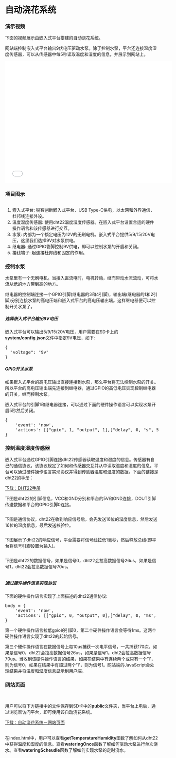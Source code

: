 <h1>自动浇花系统</h1>
<h3>演示视频</h3>
<p>下面的视频展示由嵌入式平台搭建的自动浇花系统。</p>
<p>网站端控制嵌入式平台输出9伏电压驱动水泵。除了控制水泵，平台还连接温度湿度传感器，可以从传感器中每5秒读取温度和湿度的信息，并展示到网站上。</p>
<iframe src="//player.bilibili.com/player.html?aid=297791458&bvid=BV1HF411s73T&cid=564731789&page=1&danmaku=0" scrolling="no" border="0" frameborder="no" framespacing="0" allowfullscreen="true" width="550" height="400"> </iframe>

<h3>项目图示</h3>
<img src="/img/watering_system_demo/自动浇花系统2_labelled.png" style="max-width: 800px; height:auto" alt="">
<div class="demos-content-paragraph">
<ol>
<li>嵌入式平台: 锐客创新嵌入式平台，USB Type-C供电，以太网和外界通信，杜邦线连接外设。</li>
<li>温度湿度传感器: 使用dht22温度湿度传感器。在嵌入式平台设置合适的硬件操作语言和该传感器进行交互。</li>
<li>水泵: 内部为一个额定电压为12V的无刷电机。嵌入式平台提供5/9/15/20V电压，这里我们选择9V对水泵供电。</li>
<li>继电器: 通过GPIO管脚控制9V供电，即可以控制水泵的开启和关闭。</li>
<li>接线端子: 起连接杜邦线和固定的作用。</li>
</ol>
</div>

<h3>控制水泵</h3>
<div class="demos-content-paragraph">
<p>水泵里有一个无刷电机。当接入直流电时，电机转动，继而带动水流流动，可将水流从低的地方带到高的地方。</p>
<p>继电器的控制端连接一个GPIO引脚(继电器的3和4引脚)，输出端(继电器的1和2引脚)分别连接水泵的高电压端和嵌入式平台的高电压输出端。这样继电器便可以控制开关水泵了。</p>
<h5>选择嵌入式平台输出9V电压</h5>
<p>嵌入式平台可以输出5/9/15/20V电压，用户需要在SD卡上的<b>system/config.json</b>文件中指定9V电压，如下:</p>
<pre>
{
  "voltage": "9v"
}
</pre>
<h5>GPIO开关水泵</h5>
<p>如果嵌入式平台的高电压输出直接连接到水泵，那么平台将无法控制水泵的开关。所以平台的高电压输出端先连接到继电器，通过GPIO的高低电压实现控制继电器的开关，继而控制水泵。</p>
<p>嵌入式平台的引脚1和继电器连接，可以通过下面的硬件操作语言可以实现水泵开启5秒然后关闭。</p>
<pre>
{
    'event': 'now',
    'actions': [["gpio", 1, "output", 1],["delay", 0, "s", 5],["gpio", 1, "output", 0]]
}
</pre>
</div>
<h3>控制温度湿度传感器</h3>
<div class="demos-content-paragraph">
<p>嵌入式平台通过GPIO引脚连接dht22传感器读取温度和湿度的信息。传感器有自己的通信协议，该协议规定了如何和传感器交互并从中读取温度和湿度的信息。平台可以通过硬件操作语言实现协议并得到传感器温度和湿度的数据。下面的链接是dht22的手册：</p>
<a href="/download/watering_system_demo/dht22-中文文档.pdf" download="dht22-中文文档.pdf">下载：DHT22手册</a>
<p>下图是dht22的引脚信息，VCC和GND分别和平台的5V和GND连接，DOUT引脚传送数据和平台的GPIO引脚0连接。</p>
<img src="/img/watering_system_demo/dht22引脚信息.png" style="max-width: 800px; height:auto" alt="">
<p>下图是通信协议，dht22在收到响应信号后，会先发送16位的湿度信息，然后发送16位的温度信息，最后发送校验位。</p>
<img src="/img/watering_system_demo/dht22协议.png" style="max-width: 800px; height:auto" alt="">
<p>下图展示了dht22的响应信号，平台需要将信号线拉低1毫秒，然后释放总线(即平台将信号引脚设置为输入)。</p>
<img src="/img/watering_system_demo/dht22响应信号.png" style="max-width: 400px; height:auto" alt="">
<p>下图是dht22的数据信号，如果是信号0，dht22会拉高数据信号26us，如果是信号1，dht22会拉高数据信号70us。</p>
<img src="/img/watering_system_demo/dht22数据.png" style="max-width: 400px; height:auto" alt="">
<h5>通过硬件操作语言实现协议</h5>
<p>下面的硬件操作语言实现了上面描述的dht22通信协议:</p>
<pre>
body = {
    'event': 'now',
    'actions': [["gpio", 0, "output", 0],["delay", 0, "ms", 1],["onewire", 0, "us", 10, 170]]
}
</pre>
<p>第一个硬件操作语言拉低gpio的引脚0，第二个硬件操作语言会等待1ms。这两个硬件操作语言实现了dht22的起始信号。</p>
<p>第三个硬件操作语言在数据信号上每10us捕获一次电平信号，一共捕获170次。如果是信号0，dht22会拉高数据信号26us，如果是信号1，dht2会拉高数据信号70us。当收到该硬件操作语言的结果，如果在结果中有连续两个或只有一个'1'，则为信号0，如果在结果中有超过两个'1'，则为信号1。网站端的JavaScript会处理结果并将温度和湿度信息显示到用户端。</p>
</div>

<h3>网站页面</h3>
<img src="/img/watering_system_demo/webapp1.png" style="max-width: 200px; height:auto" alt="">
<img src="/img/watering_system_demo/webapp2.png" style="max-width: 200px; height:auto" alt="">
<p>用户可以将下方链接中的文件保存到SD卡中的<b>public</b>文件夹，当平台上电后，通过浏览器访问平台，即可使用该自动浇花系统。</p>
<a href="/download/watering_system_demo/index.html" download="index.html">下载：自动浇花系统－网站页面</a>
<br><br>
<div class="demos-content-paragraph">
<p>在index.html中，用户可以查看<b>getTemperatureHumidity</b>函数了解如何从dht22中获得温度和湿度的信息。查看<b>wateringOnce</b>函数了解如何驱动水泵进行单次浇水。查看<b>wateringScheudle</b>函数了解如何实现水泵的定时浇水。</p>

</div>

